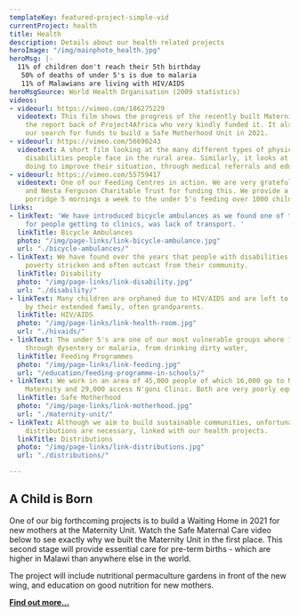 ```yaml
---
templateKey: featured-project-simple-vid
currentProject: health
title: Health
description: Details about our health related projects
heroImage: "/img/mainphoto_health.jpg"
heroMsg: |-
  11% of children don't reach their 5th birthday
   50% of deaths of under 5's is due to malaria
   11% of Malawians are living with HIV/AIDS
heroMsgSource: World Health Organisation (2009 statistics)
videos:
- videourl: https://vimeo.com/186275229
  videotext: This film shows the progress of the recently built Maternity Unit and
    the report back of Project4Africa who very kindly funded it. It also explains
    our search for funds to build a Safe Motherhood Unit in 2021.
- videourl: https://vimeo.com/56690243
  videotext: A short film looking at the many different types of physical and mental
    disabilities people face in the rural area. Similarly, it looks at what we are
    doing to improve their situation, through medical referrals and education.
- videourl: https://vimeo.com/55759417
  videotext: One of our Feeding Centres in action. We are very grateful to the Allan
    and Nesta Ferguson Charitable Trust for funding this. We provide a nutritious
    porridge 5 mornings a week to the under 5's feeding over 1000 children per day.
links:
- linkText: 'We have introduced bicycle ambulances as we found one of the major difficulties
    for people getting to clinics, was lack of transport. '
  linkTitle: Bicycle Ambulances
  photo: "/img/page-links/link-bicycle-ambulance.jpg"
  url: "./bicycle-ambulances/"
- linkText: We have found over the years that people with disabilities are the most
    poverty stricken and often outcast from their community.
  linkTitle: Disability
  photo: "/img/page-links/link-disability.jpg"
  url: "./disability/"
- linkText: Many children are orphaned due to HIV/AIDS and are left to be looked after
    by their extended family, often grandparents.
  linkTitle: HIV/AIDS
  photo: "/img/page-links/link-health-room.jpg"
  url: "./hivaids/"
- linkText: The under 5's are one of our most vulnerable groups where 11% often die
    through dysentery or malaria, from drinking dirty water,
  linkTitle: Feeding Programmes
  photo: "/img/page-links/link-feeding.jpg"
  url: "/education/feeding-programme-in-schools/"
- linkText: We work in an area of 45,000 people of which 16,000 go to M'bang'ombe
    Maternity and 29,000 access N'goni Clinic. Both are very poorly equipped.
  linkTitle: Safe Motherhood
  photo: "/img/page-links/link-motherhood.jpg"
  url: "./maternity-unit/"
- linkText: Although we aim to build sustainable communities, unfortunately sometimes
    distributions are necessary, linked with our health projects.
  linkTitle: Distributions
  photo: "/img/page-links/link-distributions.jpg"
  url: "./distributions/"

---
```

## A Child is Born

One of our big forthcoming projects is to build a Waiting Home in 2021 for new mothers at the Maternity Unit. Watch the Safe Maternal Care video below to see exactly why we built the Maternity Unit in the first place. This second stage will provide essential care for pre-term births - which are higher in Malawi than anywhere else in the world.

The project will include nutritional permaculture gardens in front of the new wing, and education on good nutrition for new mothers.

[**Find out more...**](/health/a-child-is-born/)